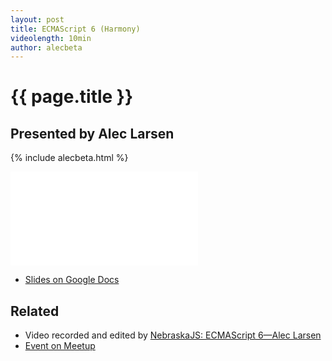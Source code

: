 ```yaml
---
layout: post
title: ECMAScript 6 (Harmony)
videolength: 10min
author: alecbeta
---
```


# {{ page.title }}

## Presented by Alec Larsen

{% include alecbeta.html %}

<div class="fluid-width-video-wrapper"><iframe src="//www.youtube.com/embed/ikgRLpWZiLs" frameborder="0" allowfullscreen></iframe></div>

* [Slides on Google Docs](https://docs.google.com/presentation/d/1y4Ul1Bdffpy7hu_0Jfj1aAoPn93k5NvmVxczPzBuA38/edit?pli=1#slide=id.g17189d411_06)

## Related

* Video recorded and edited by [NebraskaJS: ECMAScript 6—Alec Larsen](http://www.youtube.com/watch?v=ikgRLpWZiLs)
* [Event on Meetup](http://www.meetup.com/nebraskajs/events/118573952/)